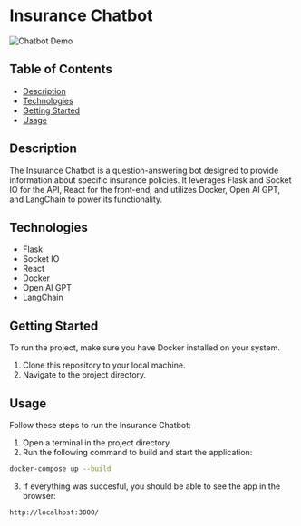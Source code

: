 # Insurance Chatbot

![Chatbot Demo](https://github.com/rotpando/InsuranceAIBot/assets/32284071/d6e0abe7-40fc-4403-bb44-2f0ac262f510)


## Table of Contents

- [Description](#description)
- [Technologies](#technologies)
- [Getting Started](#getting-started)
- [Usage](#usage)

## Description

The Insurance Chatbot is a question-answering bot designed to provide information about specific insurance policies. It leverages Flask and Socket IO for the API, React for the front-end, and utilizes Docker, Open AI GPT, and LangChain to power its functionality.

## Technologies

- Flask
- Socket IO
- React
- Docker
- Open AI GPT
- LangChain

## Getting Started

To run the project, make sure you have Docker installed on your system.

1. Clone this repository to your local machine.
2. Navigate to the project directory.

## Usage

Follow these steps to run the Insurance Chatbot:

1. Open a terminal in the project directory.
2. Run the following command to build and start the application:

```bash
docker-compose up --build
```

3. If everything was succesful, you should be able to see the app in the browser:
```
http://localhost:3000/
```

